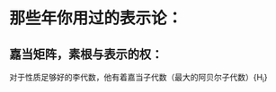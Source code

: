 
<h1>那些年你用过的表示论：</h1>

<h2>嘉当矩阵，素根与表示的权：</h2>
<p>对于性质足够好的李代数，他有着嘉当子代数（最大的阿贝尔子代数）{H<sub>i</sub>}
</p>
